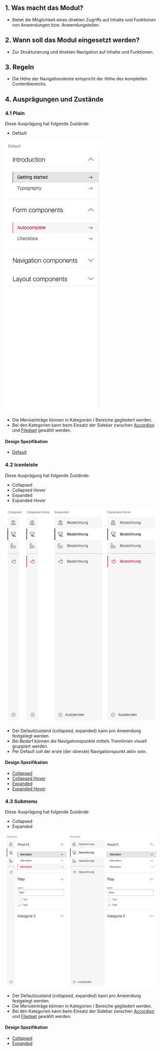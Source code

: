 ## 1. Was macht das Modul?
* Bietet die Möglichkeit eines direkten Zugriffs auf Inhalte und Funktionen von Anwendungen bzw. Anwendungsteilen.


## 2. Wann soll das Modul eingesetzt werden? 
* Zur Strukturierung und direkten Navigation auf Inhalte und Funktionen.


## 3. Regeln
* Die Höhe der Navigationsleiste entspricht der Höhe des kompletten Contentbereichs.


## 4. Ausprägungen und Zustände
### 4.1 Plain
Diese Ausprägung hat folgende Zustände:
* Default

![Darstellung der Sidebar in der Plain-Ausprägung](https://raw.githubusercontent.com/sbb-design-systems/design-system-webapp-documentation/master/documentation/modules/sidebar/images/Sidebar_Plain.png 'class: image')

* Die Menüeinträge können in Kategorien / Bereiche gegliedert werden.
* Bei den Kategorien kann beim Einsatz der Sidebar zwischen [Accordion](https://digital.sbb.ch/de/webapps/components/accordion) und [Filedset](https://digital.sbb.ch/de/webapps/components/fieldset) gewählt werden.

#### Design Spezifikation
* [Default](https://sbb.invisionapp.com/d/main#/console/17140415/418096725/inspect)

### 4.2 Iconleiste
Diese Ausprägung hat folgende Zustände:
* Collapsed
* Collapsed Hover
* Expanded
* Expanded Hover

![Darstellung der Sidebar in der Icon-Ausprägung](https://raw.githubusercontent.com/sbb-design-systems/design-system-webapp-documentation/master/documentation/modules/sidebar/images/Sidebar_Icon.png 'class: image')

* Der Defaultzustand (collapsed, expanded) kann pro Anwendung festgelegt werden.
* Bei Bedarf können die Navigationspunkte mittels Trennlinien visuell gruppiert werden.
* Per Default soll der erste (der oberste) Navigationspunkt aktiv sein.

#### Design Spezifikation
* [Collapsed](https://sbb.invisionapp.com/d/main#/console/17140415/418096726/inspect)
* [Collapsed Hover](https://sbb.invisionapp.com/d/main#/console/17140415/418096727/inspect)
* [Expanded](https://sbb.invisionapp.com/d/main#/console/17140415/418096728/inspect)
* [Expanded Hover](https://sbb.invisionapp.com/d/main#/console/17140415/418096729/inspect)

### 4.3 Submenu
Diese Ausprägung hat folgende Zustände:
* Collapsed
* Expanded

![Darstellung der Sidebar in der Submenu-Ausprägung](https://raw.githubusercontent.com/sbb-design-systems/design-system-webapp-documentation/master/documentation/modules/sidebar/images/Sidebar_Submenu.png 'class: image')

* Der Defaultzustand (collapsed, expanded) kann pro Anwendung festgelegt werden.
* Die Menüeinträge können in Kategorien / Bereiche gegliedert werden.
* Bei den Kategorien kann beim Einsatz der Sidebar zwischen [Accordion](https://digital.sbb.ch/de/webapps/components/accordion) und [Filedset](https://digital.sbb.ch/de/webapps/components/fieldset) gewählt werden.

#### Design Spezifikation
* [Collapsed](https://sbb.invisionapp.com/d/main#/console/17140415/418096730/inspect)
* [Expanded](https://sbb.invisionapp.com/d/main#/console/17140415/418096731/inspect)
